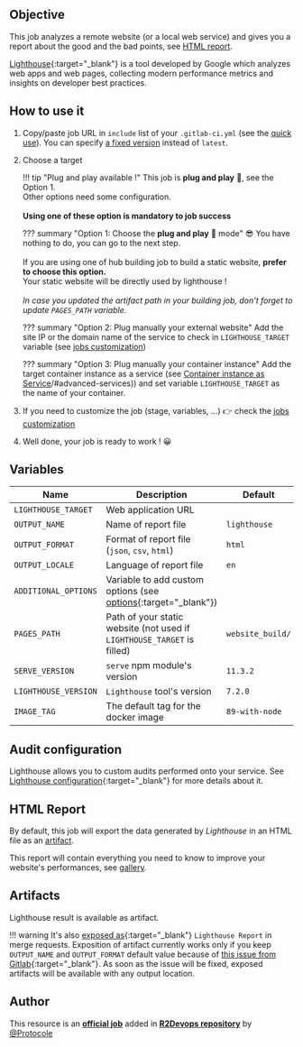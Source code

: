 ## Objective

This job analyzes a remote website (or a local web service) and gives you a report about the good and the bad points, see [HTML report](#html-report).

[Lighthouse](https://developers.google.com/web/tools/lighthouse){:target="_blank"} is a tool developed by Google which analyzes web apps and web pages, collecting modern performance metrics and insights on developer best practices.

## How to use it

1. Copy/paste job URL in `include` list of your `.gitlab-ci.yml` (see the [quick use](https://docs.r2devops.io/get-started/use-templates/#use-a-template)). You can specify [a fixed version](https://docs.r2devops.io/get-started/use-templates/#versioning) instead of `latest`.
2. Choose a target

    !!! tip "Plug and play available !"
      This job is **plug and play** 🚀, see the Option 1.<br/>
      Other options need some configuration.<br/><br/>
      **Using one of these option is mandatory to job success**

    ??? summary "Option 1: Choose the **plug and play** 🚀 mode"
      😎 You have nothing to do, you can go to the next step.<br/><br/>If you are using one of hub building job to build a static website, **prefer to choose this option.**<br/>
      Your static website will be directly used by lighthouse !
      <br/><br/>*In case you updated the artifact path in your building job, don't forget to update `PAGES_PATH` variable.*

    ??? summary "Option 2: Plug manually your external website"
      Add the site IP or the domain name of the service to check in `LIGHTHOUSE_TARGET` variable
      (see [jobs customization](https://docs.r2devops.io/get-started/use-templates/#job-templates-customization))

    ??? summary "Option 3: Plug manually your container instance"
      Add the target container instance as a service (see
      [Container instance as Service]((https://docs.r2devops.io/get-started/use-templates/#use-a-template))/#advanced-services)) and
      set variable `LIGHTHOUSE_TARGET` as the name of your container.

3. If you need to customize the job (stage, variables, ...) 👉 check the [jobs
   customization](https://docs.r2devops.io/get-started/use-templates/#job-templates-customization)
4. Well done, your job is ready to work ! 😀

## Variables

| Name | Description | Default |
| ---- | ----------- | ------- |
| `LIGHTHOUSE_TARGET` <img width=100/> | Web application URL <img width=175/>| ` ` <img width=100/>|
| `OUTPUT_NAME` | Name of report file | `lighthouse` |
| `OUTPUT_FORMAT` | Format of report file (`json`, `csv`, `html`) | `html` |
| `OUTPUT_LOCALE` | Language of report file | `en` |
| `ADDITIONAL_OPTIONS` | Variable to add custom options (see [options](https://github.com/GoogleChrome/lighthouse#cli-options){:target="_blank"}) | ` ` |
| `PAGES_PATH` | Path of your static website (not used if `LIGHTHOUSE_TARGET` is filled) | `website_build/` |
| `SERVE_VERSION` | `serve` npm module's version | `11.3.2` |
| `LIGHTHOUSE_VERSION` | `Lighthouse` tool's version | `7.2.0`
| `IMAGE_TAG` | The default tag for the docker image | `89-with-node`  |


## Audit configuration

Lighthouse allows you to custom audits performed onto your service. See [Lighthouse configuration](https://github.com/GoogleChrome/lighthouse/blob/master/docs/configuration.md){:target="_blank"} for more details about it.

## HTML Report

By default, this job will export the data generated by *Lighthouse* in an HTML file as an [artifact](#artifacts).

This report will contain everything you need to know to improve your website's performances, see [gallery](#gallery).

## Artifacts

Lighthouse result is available as artifact.

!!! warning
    It's also [exposed as](https://docs.gitlab.com/ee/ci/yaml/#artifactsexpose_as){:target="_blank"} `Lighthouse Report` in merge requests.
    Exposition of artifact currently works only if you keep `OUTPUT_NAME` and
    `OUTPUT_FORMAT` default value because of [this issue from
    Gitlab](https://gitlab.com/gitlab-org/gitlab/-/issues/37129){:target="_blank"}.
    As soon as the issue will be fixed, exposed artifacts will be available
    with any output location.



## Author
This resource is an **[official job](https://docs.r2devops.io/get-started/faq/#use-a-template)** added in [**R2Devops repository**](https://gitlab.com/r2devops/hub) by [@Protocole](https://gitlab.com/Protocole)
